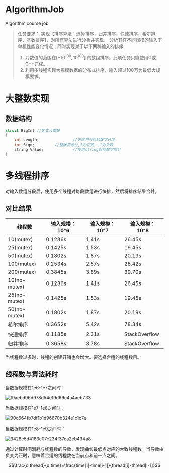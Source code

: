 # AlgorithmJob
Algorithm course job
> 任务要求：
  实现【排序算法：选择排序，归并排序，快速排序，希尔排序，基数排序】，对所有算法进行分析并实现，    分析其在不同规模的输入下单机性能变化情况；同时实现对于以下两种输入的排序:
> 1. 对数值的范围在$[-10^{100},10^{100}]$ 的数组排序，此项任务只能使用C或C++完成。
> 2. 利用多线程实现大规模数据的分布式排序，输入超过100万为最低大规模要求。

# 大整数实现
## 数据结构

```C++
struct BigInt //定义大整数
{
	int Length;               //去除符号后的数字长度
	int Sign;		  //整数符号位,1为正数，-1为负数
	string Value;             //使用string保存数字部分
}
```

# 多线程排序
对输入数组分段后，使用多个线程对每段数组进行快排，然后将排序结果合并。
## 对比结果

| 线程数 | 输入规模：10^6 | 输入规模：10^7 | 输入规模：10^8 |
| --- | --- | --- | --- |
| 10(mutex) | 0.1236s | 1.41s | 26.45s |
| 25(mutex) | 0.1425s | 1.53s | 19.45s |
| 50(mutex) | 0.1802s | 1.87s | 20.19s |
| 100(mutex) | 0.2534s | 2.57s | 26.42s |
| 200(mutex) | 0.3845s | 3.89s | 39.70s |
| 10(no-mutex) | 0.1236s | 1.41s | 26.45s |
| 25(no-mutex) | 0.1425s | 1.53s | 19.45s |
| 50(no-mutex) | 0.1802s | 1.87s | 20.19s |
| 希尔排序 | 0.3652s | 5.42s | 78.34s |
| 快速排序 | 0.1185s | 2.31s | StackOverflow |
| 归并排序 | 0.3658s | 3.78s | StackOverflow |

当线程数过多时，线程的创建开销也会增大。要选择合适的线程数目。
## 线程数与算法耗时
当数据规模在1e6-1e7之间时：

![f9aebd96d978d54e19d66c4a4aeb733](https://user-images.githubusercontent.com/27942089/202899657-a737848a-2c91-42f8-bf73-42c2c9ae2e83.png)

当数据规模在1e7-1e8之间时：

![90c664fb7df1b1d96670b324e1c1c7e](https://user-images.githubusercontent.com/27942089/202899664-d8115f4a-3879-436f-992c-d93a2dbfbb07.png)

当数据规模在1e8-1e9之间时：

![3428e5d4183c07c234f37ca2eb434a8](https://user-images.githubusercontent.com/27942089/202899710-5fc8eb38-421b-4ecb-82d5-51e730e8af42.png)

通过计算时间消耗与线程数的导数，发现曲线最低点对应的大致线程数。当导数由负变为正时，意味着合适的线程数在当前点和前一点之间。

$$\frac{d thread}{d time}=\frac{time[i]-time[i-1]}{thread[i]-thread[i-1]}$$
